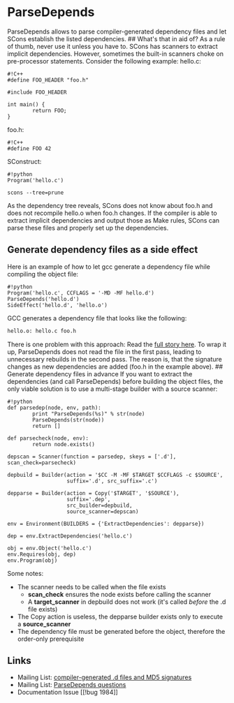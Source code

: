 # ParseDepends
ParseDepends allows to parse compiler-generated dependency files and let SCons establish the listed dependencies.  ## What's that in aid of?
As a rule of thumb, never use it unless you have to. SCons has scanners to extract implicit dependencies. However, sometimes the built-in scanners choke on pre-processor statements. Consider the following example: hello.c: 

```
#!C++
#define FOO_HEADER "foo.h"

#include FOO_HEADER

int main() {
        return FOO;
}
```
foo.h:

```
#!C++
#define FOO 42
```

SConstruct: 

```
#!python
Program('hello.c')
```

```
scons --tree=prune
```

As the dependency tree reveals, SCons does not know about foo.h and does not recompile hello.o when foo.h changes.  If the compiler is able to extract implicit dependencies and output those as Make rules, SCons can parse these files and properly set up the dependencies. 

## Generate dependency files as a side effect

Here is an example of how to let gcc generate a dependency file while compiling the object file:

```
#!python 
Program('hello.c', CCFLAGS = '-MD -MF hello.d')
ParseDepends('hello.d')
SideEffect('hello.d', 'hello.o')
```

GCC generates a dependency file that looks like the following:

```txt
hello.o: hello.c foo.h
```

There is one problem with this approach: Read the [full story here](http://scons.tigris.org/servlets/ReadMsg?listName=dev&msgNo=709). To wrap it up, ParseDepends does not read the file in the first pass, leading to unnecessary rebuilds in the second pass. The reason is, that the signature changes as new dependencies are added (foo.h in the example above). ## Generate dependency files in advance
If you want to extract the dependencies (and call ParseDepends) before building the object files, the only viable solution is to use a multi-stage builder with a source scanner: 

```
#!python 
def parsedep(node, env, path):
        print "ParseDepends(%s)" % str(node)
        ParseDepends(str(node))
        return []

def parsecheck(node, env):
        return node.exists()

depscan = Scanner(function = parsedep, skeys = ['.d'], scan_check=parsecheck)

depbuild = Builder(action = '$CC -M -MF $TARGET $CCFLAGS -c $SOURCE', 
                   suffix='.d', src_suffix='.c')

depparse = Builder(action = Copy('$TARGET', '$SOURCE'), 
                   suffix='.dep', 
                   src_builder=depbuild, 
                   source_scanner=depscan)

env = Environment(BUILDERS = {'ExtractDependencies': depparse})

dep = env.ExtractDependencies('hello.c')

obj = env.Object('hello.c')
env.Requires(obj, dep)
env.Program(obj)
```

Some notes:

* The scanner needs to be called when the file exists 
    * **scan_check** ensures the node exists before calling the scanner 
    * A **target_scanner** in depbuild does not work (it's called _before_ the .d file exists) 
* The Copy action is useless, the depparse builder exists only to execute a **source_scanner** 
* The dependency file must be generated before the object, therefore the order-only prerequisite 

## Links

* Mailing List: [compiler-generated .d files and MD5 signatures](http://scons.tigris.org/servlets/ReadMsg?listName=dev&msgNo=709) 
* Mailing List: [ParseDepends questions](http://scons.tigris.org/servlets/ReadMsg?listName=dev&msgNo=5359) 
* Documentation Issue [[!bug 1984]] 